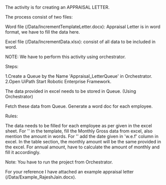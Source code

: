 
The activity is for creating an APPRAISAL LETTER.

The process consist of two files:

Word file (/Data/IncrementTemplateLetter.docx): Appraisal Letter is in word format, we have to fill the data here.

Excel file (/Data/IncrementData.xlsx): consist of all data to be included in word.


NOTE: We have to perform this activity using orchestrator.

Steps:

1.Create a Queue by the Name 'Appraisal_LetterQueue' in Orchestrator.
2.Open UiPath Start Robotic Enterprise Framework.

The data provided in excel needs to be stored in Queue. (Using Orchestrator)


Fetch these data from Queue.
Generate a word doc for each employee. 
 

Rules:

The data needs to be filled for each employee as per given in the excel sheet.
For '<MonCTC>' in the template, fill the Monthly Gross data from excel, also mention the amount in words.
For '<wef>' add the date given in 'w.e.f' column in excel.
In the table section, the monthly amount will be the same provided in the excel.
For annual amount, have to calculate the amount of monthly and fill it accordingly. 
 

Note: You have to run the project from Orchestrator.

For your reference I have attached an example appraisal letter (/Data/Example_RajeshJain.docx).
